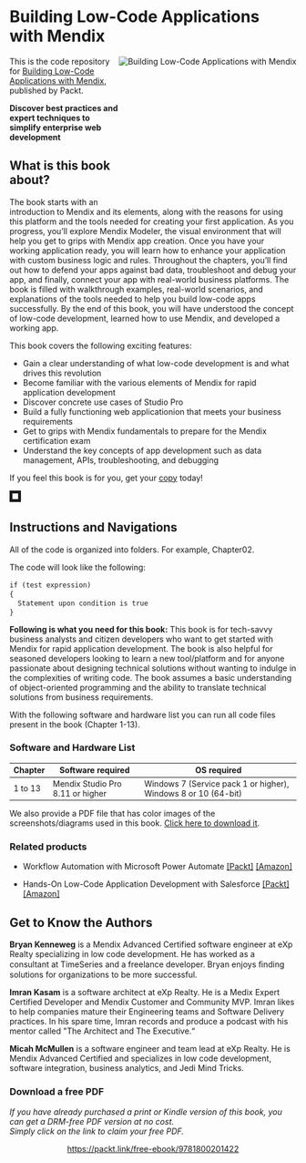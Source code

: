 # 	Building Low-Code Applications with Mendix

<a href="https://www.packtpub.com/product/building-low-code-applications-with-mendix/9781800201422"><img src="https://static.packt-cdn.com/products/9781800201422/cover/smaller" alt="Building Low-Code Applications with Mendix" height="256px" align="right"></a>

This is the code repository for [Building Low-Code Applications with Mendix](https://www.packtpub.com/product/building-low-code-applications-with-mendix/9781800201422), published by Packt.

**Discover best practices and expert techniques to simplify enterprise web development**

## What is this book about?
The book starts with an introduction to Mendix and its elements, along with the reasons for using this platform and the tools needed for creating your first application. As you progress, you’ll explore Mendix Modeler, the visual environment that will help you get to grips with Mendix app creation. Once you have your working application ready, you will learn how to enhance your application with custom business logic and rules. Throughout the chapters, you’ll find out how to defend your apps against bad data, troubleshoot and debug your app, and finally, connect your app with real-world business platforms. The book is filled with walkthrough examples, real-world scenarios, and explanations of the tools needed to help you build low-code apps successfully.
By the end of this book, you will have understood the concept of low-code development, learned how to use Mendix, and developed a working app.

This book covers the following exciting features: 
* Gain a clear understanding of what low-code development is and what drives this revolution
* Become familiar with the various elements of Mendix for rapid application development
* Discover concrete use cases of Studio Pro
* Build a fully functioning web applicationion that meets your business requirements
* Get to grips with Mendix fundamentals to prepare for the Mendix certification exam
* Understand the key concepts of app development such as data management, APIs, troubleshooting, and debugging

If you feel this book is for you, get your [copy](https://www.amazon.com/dp/1800201427) today!

<a href="https://www.packtpub.com/?utm_source=github&utm_medium=banner&utm_campaign=GitHubBanner"><img src="https://raw.githubusercontent.com/PacktPublishing/GitHub/master/GitHub.png" alt="https://www.packtpub.com/" border="5" /></a>

## Instructions and Navigations
All of the code is organized into folders. For example, Chapter02.

The code will look like the following:
```
if (test expression)
{
  Statement upon condition is true
}
```

**Following is what you need for this book:**
This book is for tech-savvy business analysts and citizen developers who want to get started with Mendix for rapid application development. The book is also helpful for seasoned developers looking to learn a new tool/platform and for anyone passionate about designing technical solutions without wanting to indulge in the complexities of writing code. The book assumes a basic understanding of object-oriented programming and the ability to translate technical solutions from business requirements.

With the following software and hardware list you can run all code files present in the book (Chapter 1-13).

### Software and Hardware List

| Chapter  | Software required                   | OS required                        |
| -------- | ------------------------------------| -----------------------------------|
| 1 to 13      | Mendix Studio Pro 8.11 or higher                     | Windows 7 (Service pack 1 or higher), Windows 8 or 10 (64-bit) |

We also provide a PDF file that has color images of the screenshots/diagrams used in this book. [Click here to download it](https://static.packt-cdn.com/downloads/9781800201422_ColorImages.pdf).

### Related products <Other books you may enjoy>
* Workflow Automation with Microsoft Power Automate [[Packt]](https://www.packtpub.com/product/workflow-automation-with-microsoft-power-automate/9781839213793) [[Amazon]](https://www.amazon.com/dp/1839213795)

* Hands-On Low-Code Application Development with Salesforce [[Packt]](https://www.packtpub.com/product/hands-on-low-code-application-development-with-salesforce/9781800209770) [[Amazon]](https://www.amazon.com/dp/1800209770)

## Get to Know the Authors
**Bryan Kenneweg**
is a Mendix Advanced Certified software engineer at eXp Realty specializing in low code development. He has worked as a consultant at TimeSeries and a freelance developer. Bryan enjoys ﬁnding solutions for organizations to be more successful.

**Imran Kasam**
is a software architect at eXp Realty. He is a Medix Expert Certified Developer and Mendix Customer and Community MVP. Imran likes to help companies mature their Engineering teams and Software Delivery practices. In his spare time, Imran records and produce a podcast with his mentor called "The Architect and The Executive.“

**Micah McMullen**
is a software engineer and team lead at eXp Realty. He is Mendix Advanced Certified and specializes in low code development, software integration, business analytics, and Jedi Mind Tricks.

### Download a free PDF

 <i>If you have already purchased a print or Kindle version of this book, you can get a DRM-free PDF version at no cost.<br>Simply click on the link to claim your free PDF.</i>
<p align="center"> <a href="https://packt.link/free-ebook/9781800201422">https://packt.link/free-ebook/9781800201422 </a> </p>